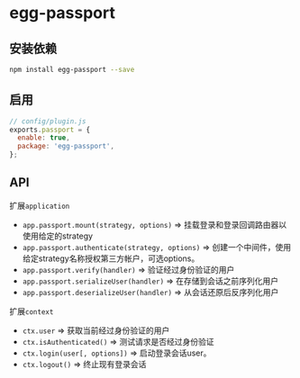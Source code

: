 # egg-passport

## 安装依赖
```bash
npm install egg-passport --save
```

## 启用
```js
// config/plugin.js
exports.passport = {
  enable: true,
  package: 'egg-passport',
};
```

## API
扩展`application`

- `app.passport.mount(strategy, options)`   => 挂载登录和登录回调路由器以使用给定的strategy
- `app.passport.authenticate(strategy, options)` => 创建一个中间件，使用给定strategy名称授权第三方帐户，可选options。
- `app.passport.verify(handler)` => 验证经过身份验证的用户
- `app.passport.serializeUser(handler)` => 在存储到会话之前序列化用户
- `app.passport.deserializeUser(handler)` => 从会话还原后反序列化用户


扩展`context`

- `ctx.user` => 获取当前经过身份验证的用户
- `ctx.isAuthenticated()` => 测试请求是否经过身份验证
- `ctx.login(user[, options])` => 启动登录会话user。
- `ctx.logout()` => 终止现有登录会话